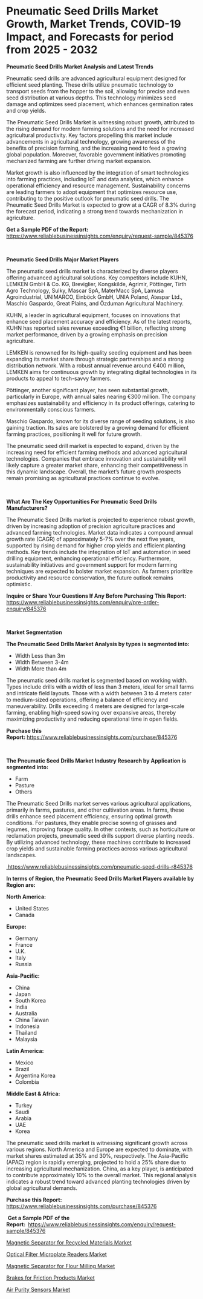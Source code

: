 <p><h1>Pneumatic Seed Drills Market Growth, Market Trends, COVID-19 Impact, and Forecasts for period from 2025 - 2032</h1></p><p><strong>Pneumatic Seed Drills Market Analysis and Latest Trends</strong></p>
<p><p>Pneumatic seed drills are advanced agricultural equipment designed for efficient seed planting. These drills utilize pneumatic technology to transport seeds from the hopper to the soil, allowing for precise and even seed distribution at various depths. This technology minimizes seed damage and optimizes seed placement, which enhances germination rates and crop yields.</p><p>The Pneumatic Seed Drills Market is witnessing robust growth, attributed to the rising demand for modern farming solutions and the need for increased agricultural productivity. Key factors propelling this market include advancements in agricultural technology, growing awareness of the benefits of precision farming, and the increasing need to feed a growing global population. Moreover, favorable government initiatives promoting mechanized farming are further driving market expansion.</p><p>Market growth is also influenced by the integration of smart technologies into farming practices, including IoT and data analytics, which enhance operational efficiency and resource management. Sustainability concerns are leading farmers to adopt equipment that optimizes resource use, contributing to the positive outlook for pneumatic seed drills. The Pneumatic Seed Drills Market is expected to grow at a CAGR of 8.3% during the forecast period, indicating a strong trend towards mechanization in agriculture.</p></p>
<p><strong>Get a Sample PDF of the Report:&nbsp;</strong> <a href="https://www.reliablebusinessinsights.com/enquiry/request-sample/845376?utm_campaign=60&utm_medium=2&utm_source=Github&utm_content=ia&utm_term=28022025&utm_id=pneumatic-seed-drills">https://www.reliablebusinessinsights.com/enquiry/request-sample/845376</a></p>
<p>&nbsp;</p>
<p><strong>Pneumatic Seed Drills Major Market Players</strong></p>
<p><p>The pneumatic seed drills market is characterized by diverse players offering advanced agricultural solutions. Key competitors include KUHN, LEMKEN GmbH & Co. KG, Breviglier, Kongskilde, Agrimir, Pöttinger, Tirth Agro Technology, Sulky, Mascar SpA, MaterMacc SpA, Lamusa Agroindustrial, UNIMARCO, Einböck GmbH, UNIA Poland, Atespar Ltd., Maschio Gaspardo, Great Plains, and Özduman Agricultural Machinery. </p><p>KUHN, a leader in agricultural equipment, focuses on innovations that enhance seed placement accuracy and efficiency. As of the latest reports, KUHN has reported sales revenue exceeding €1 billion, reflecting strong market performance, driven by a growing emphasis on precision agriculture.</p><p>LEMKEN is renowned for its high-quality seeding equipment and has been expanding its market share through strategic partnerships and a strong distribution network. With a robust annual revenue around €400 million, LEMKEN aims for continuous growth by integrating digital technologies in its products to appeal to tech-savvy farmers.</p><p>Pöttinger, another significant player, has seen substantial growth, particularly in Europe, with annual sales nearing €300 million. The company emphasizes sustainability and efficiency in its product offerings, catering to environmentally conscious farmers.</p><p>Maschio Gaspardo, known for its diverse range of seeding solutions, is also gaining traction. Its sales are bolstered by a growing demand for efficient farming practices, positioning it well for future growth.</p><p>The pneumatic seed drill market is expected to expand, driven by the increasing need for efficient farming methods and advanced agricultural technologies. Companies that embrace innovation and sustainability will likely capture a greater market share, enhancing their competitiveness in this dynamic landscape. Overall, the market’s future growth prospects remain promising as agricultural practices continue to evolve.</p></p>
<p>&nbsp;</p>
<p><strong>What Are The Key Opportunities For Pneumatic Seed Drills Manufacturers?</strong></p>
<p><p>The Pneumatic Seed Drills market is projected to experience robust growth, driven by increasing adoption of precision agriculture practices and advanced farming technologies. Market data indicates a compound annual growth rate (CAGR) of approximately 5-7% over the next five years, supported by rising demand for higher crop yields and efficient planting methods. Key trends include the integration of IoT and automation in seed drilling equipment, enhancing operational efficiency. Furthermore, sustainability initiatives and government support for modern farming techniques are expected to bolster market expansion. As farmers prioritize productivity and resource conservation, the future outlook remains optimistic.</p></p>
<p><strong>Inquire or Share Your Questions If Any Before Purchasing This Report:</strong> <a href="https://www.reliablebusinessinsights.com/enquiry/pre-order-enquiry/845376?utm_campaign=60&utm_medium=2&utm_source=Github&utm_content=ia&utm_term=28022025&utm_id=pneumatic-seed-drills">https://www.reliablebusinessinsights.com/enquiry/pre-order-enquiry/845376</a></p>
<p>&nbsp;</p>
<p><strong>Market Segmentation</strong></p>
<p><strong>The Pneumatic Seed Drills Market Analysis by types is segmented into:</strong></p>
<p><ul><li>Width Less than 3m</li><li>Width Between 3-4m</li><li>Width More than 4m</li></ul></p>
<p><p>The pneumatic seed drills market is segmented based on working width. Types include drills with a width of less than 3 meters, ideal for small farms and intricate field layouts. Those with a width between 3 to 4 meters cater to medium-sized operations, offering a balance of efficiency and maneuverability. Drills exceeding 4 meters are designed for large-scale farming, enabling high-speed sowing over expansive areas, thereby maximizing productivity and reducing operational time in open fields.</p></p>
<p><strong>Purchase this Report:&nbsp;</strong><a href="https://www.reliablebusinessinsights.com/purchase/845376?utm_campaign=60&utm_medium=2&utm_source=Github&utm_content=ia&utm_term=28022025&utm_id=pneumatic-seed-drills">https://www.reliablebusinessinsights.com/purchase/845376</a></p>
<p>&nbsp;</p>
<p><strong>The Pneumatic Seed Drills Market Industry Research by Application is segmented into:</strong></p>
<p><ul><li>Farm</li><li>Pasture</li><li>Others</li></ul></p>
<p><p>The Pneumatic Seed Drills market serves various agricultural applications, primarily in farms, pastures, and other cultivation areas. In farms, these drills enhance seed placement efficiency, ensuring optimal growth conditions. For pastures, they enable precise sowing of grasses and legumes, improving forage quality. In other contexts, such as horticulture or reclamation projects, pneumatic seed drills support diverse planting needs. By utilizing advanced technology, these machines contribute to increased crop yields and sustainable farming practices across various agricultural landscapes.</p></p>
<p><a href="https://www.reliablebusinessinsights.com/pneumatic-seed-drills-r845376?utm_campaign=60&utm_medium=2&utm_source=Github&utm_content=ia&utm_term=28022025&utm_id=pneumatic-seed-drills">&nbsp;https://www.reliablebusinessinsights.com/pneumatic-seed-drills-r845376</a></p>
<p><strong>In terms of Region, the Pneumatic Seed Drills Market Players available by Region are:</strong></p>
<p>
    <p> <strong> North America: </strong>
        <ul>
            <li>United States</li>
            <li>Canada</li>
        </ul>
        </p> 
    <p> <strong> Europe: </strong>
        <ul>
            <li>Germany</li>
            <li>France</li>
            <li>U.K.</li>
            <li>Italy</li>
            <li>Russia</li>
        </ul>
        </p> 
    <p> <strong> Asia-Pacific: </strong>
        <ul>
            <li>China</li>
            <li>Japan</li>
            <li>South Korea</li>
            <li>India</li>
            <li>Australia</li>
            <li>China Taiwan</li>
            <li>Indonesia</li>
            <li>Thailand</li>
            <li>Malaysia</li>
        </ul>
        </p> 
    <p> <strong> Latin America: </strong>
        <ul>
            <li>Mexico</li>
            <li>Brazil</li>
            <li>Argentina Korea</li>
            <li>Colombia</li>
        </ul>
        </p> 
    <p> <strong> Middle East & Africa: </strong>
        <ul>
            <li>Turkey</li>
            <li>Saudi</li>
            <li>Arabia</li>
            <li>UAE</li>
            <li>Korea</li>
        </ul>
    </p>
    </p>
<p><p>The pneumatic seed drills market is witnessing significant growth across various regions. North America and Europe are expected to dominate, with market shares estimated at 35% and 30%, respectively. The Asia-Pacific (APAC) region is rapidly emerging, projected to hold a 25% share due to increasing agricultural mechanization. China, as a key player, is anticipated to contribute approximately 10% to the overall market. This regional analysis indicates a robust trend toward advanced planting technologies driven by global agricultural demands.</p></p>
<p><strong>Purchase this Report: </strong><a href="https://www.reliablebusinessinsights.com/purchase/845376?utm_campaign=60&utm_medium=2&utm_source=Github&utm_content=ia&utm_term=28022025&utm_id=pneumatic-seed-drills">https://www.reliablebusinessinsights.com/purchase/845376</a></p>
<p>&nbsp;<strong>Get a Sample PDF of the Report:&nbsp;&nbsp;</strong><a href="https://www.reliablebusinessinsights.com/enquiry/request-sample/845376?utm_campaign=60&utm_medium=2&utm_source=Github&utm_content=ia&utm_term=28022025&utm_id=pneumatic-seed-drills">https://www.reliablebusinessinsights.com/enquiry/request-sample/845376</a></p>
<p><strong></strong></p>
<p><p><a href="https://github.com/angelajermaine/Market-Research-Report-List-6/blob/main/magnetic-separator-for-recycled-materials-market.md?utm_campaign=60&utm_medium=2&utm_source=Github&utm_content=ia&utm_term=28022025&utm_id=pneumatic-seed-drills">Magnetic Separator for Recycled Materials Market</a></p><p><a href="https://github.com/FahadAhmed223/Market-Research-Report-List-1/blob/main/optical-filter-microplate-readers-market.md?utm_campaign=60&utm_medium=2&utm_source=Github&utm_content=ia&utm_term=28022025&utm_id=pneumatic-seed-drills">Optical Filter Microplate Readers Market</a></p><p><a href="https://github.com/NargisHussain432/Market-Research-Report-List-1/blob/main/magnetic-separator-for-flour-milling-market.md?utm_campaign=60&utm_medium=2&utm_source=Github&utm_content=ia&utm_term=28022025&utm_id=pneumatic-seed-drills">Magnetic Separator for Flour Milling Market</a></p><p><a href="https://github.com/sherikacas30/Market-Research-Report-List-1/blob/main/brakes-for-friction-products-market.md?utm_campaign=60&utm_medium=2&utm_source=Github&utm_content=ia&utm_term=28022025&utm_id=pneumatic-seed-drills">Brakes for Friction Products Market</a></p><p><a href="https://github.com/provorikovar/Market-Research-Report-List-7/blob/main/air-purity-sensors-market.md?utm_campaign=60&utm_medium=2&utm_source=Github&utm_content=ia&utm_term=28022025&utm_id=pneumatic-seed-drills">Air Purity Sensors Market</a></p></p>
